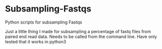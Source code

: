 # Subsampling-Fastqs
Python scripts for subsampling Fastqs


Just a little thing I made for subsampling a percentage of fastq files from paired end read data. 
Needs to be called from the command line. 
Have only tested that it works in python3
